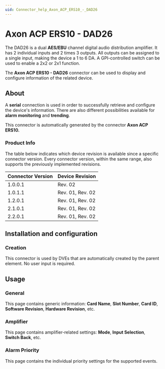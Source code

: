 ```yaml
---
uid: Connector_help_Axon_ACP_ERS10_-_DAD26
---
```


# Axon ACP ERS10 - DAD26

The DAD26 is a dual **AES/EBU** channel digital audio distribution amplifier. It has 2 individual inputs and 2 times 3 outputs. All outputs can be assigned to a single input, making the device a 1 to 6 DA. A GPI-controlled switch can be used to enable a 2x2 or 2x1 function.

The **Axon ACP ERS10 - DAD26** connector can be used to display and configure information of the related device.

## About

A **serial** connection is used in order to successfully retrieve and configure the device's information. There are also different possibilities available for **alarm monitoring** and **trending**.

This connector is automatically generated by the connector **Axon ACP ERS10.**

### Product Info

The table below indicates which device revision is available since a specific connector version. Every connector version, within the same range, also supports the previously implemented revisions.

| **Connector Version** | **Device Revision** |
|--------------------|---------------------|
| 1.0.0.1            | Rev. 02             |
| 1.0.1.1            | Rev. 01, Rev. 02    |
| 1.2.0.1            | Rev. 01, Rev. 02    |
| 2.1.0.1            | Rev. 01, Rev. 02    |
| 2.2.0.1            | Rev. 01, Rev. 02    |

## Installation and configuration

### Creation

This connector is used by DVEs that are automatically created by the parent element. No user input is required.

## Usage

### General

This page contains generic information: **Card Name**, **Slot Number**, **Card ID**, **Software Revision**, **Hardware Revision**, etc.

### Amplifier

This page contains amplifier-related settings: **Mode**, **Input Selection**, **Switch Back**, etc.

### Alarm Priority

This page contains the individual priority settings for the supported events.
